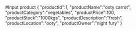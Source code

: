#Input 
product 
{
"productId":1,
"productName":"ooty carrot",
"productCategory":"vegetables",
"productPrice":100,
"productStock":"1000kgs",
"productDescription":"fresh",
"productLocation":"ooty",
"productOwner":"night fury"
}
